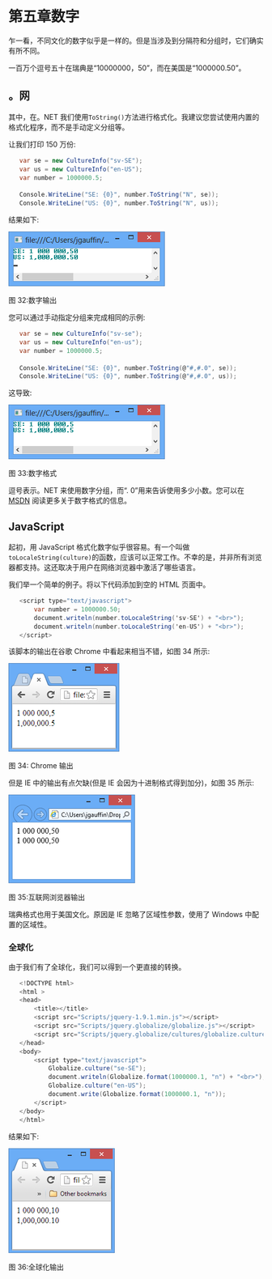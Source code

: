 # 第五章数字

乍一看，不同文化的数字似乎是一样的。但是当涉及到分隔符和分组时，它们确实有所不同。

一百万个逗号五十在瑞典是“10000000，50”，而在美国是“1000000.50”。

## 。网

其中，在。NET 我们使用`ToString()`方法进行格式化。我建议您尝试使用内置的格式化程序，而不是手动定义分组等。

让我们打印 150 万份:

```cs
   var se = new CultureInfo("sv-SE");
   var us = new CultureInfo("en-US");
   var number = 1000000.5;

   Console.WriteLine("SE: {0}", number.ToString("N", se));
   Console.WriteLine("US: {0}", number.ToString("N", us));

```

结果如下:

![](img/image035.png)

图 32:数字输出

您可以通过手动指定分组来完成相同的示例:

```cs
   var se = new CultureInfo("sv-se");
   var us = new CultureInfo("en-us");
   var number = 1000000.5;

   Console.WriteLine("SE: {0}", number.ToString(@"#,#.0", se));
   Console.WriteLine("US: {0}", number.ToString(@"#,#.0", us));

```

这导致:

![](img/image036.png)

图 33:数字格式

逗号表示。NET 来使用数字分组，而“. 0”用来告诉使用多少小数。您可以在 [MSDN](http://msdn.microsoft.com/en-us/library/dwhawy9k.aspx) 阅读更多关于数字格式的信息。

## JavaScript

起初，用 JavaScript 格式化数字似乎很容易。有一个叫做`toLocaleString(culture)`的函数，应该可以正常工作。不幸的是，并非所有浏览器都支持。这还取决于用户在网络浏览器中激活了哪些语言。

我们举一个简单的例子。将以下代码添加到空的 HTML 页面中。

```cs
   <script type="text/javascript">
       var number = 1000000.50;
       document.writeln(number.toLocaleString('sv-SE') + "<br>");
       document.writeln(number.toLocaleString('en-US') + "<br>");
   </script>

```

该脚本的输出在谷歌 Chrome 中看起来相当不错，如图 34 所示:

![](img/image037.png)

图 34: Chrome 输出

但是 IE 中的输出有点欠缺(但是 IE 会因为十进制格式得到加分)，如图 35 所示:

![](img/image038.png)

图 35:互联网浏览器输出

瑞典格式也用于美国文化。原因是 IE 忽略了区域性参数，使用了 Windows 中配置的区域性。

### 全球化

由于我们有了全球化，我们可以得到一个更直接的转换。

```cs
   <!DOCTYPE html>
   <html >
   <head>
       <title></title>
       <script src="Scripts/jquery-1.9.1.min.js"></script>
       <script src="Scripts/jquery.globalize/globalize.js"></script>
       <script src="Scripts/jquery.globalize/cultures/globalize.culture.se-SE.js"></script>
   </head>
   <body>
       <script type="text/javascript">
           Globalize.culture("se-SE");
           document.writeln(Globalize.format(1000000.1, "n") + "<br>");
           Globalize.culture("en-US");
           document.write(Globalize.format(1000000.1, "n"));
       </script>
   </body>
   </html>

```

结果如下:

![](img/image039.png)

图 36:全球化输出